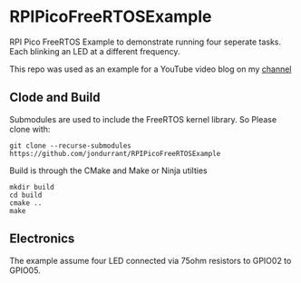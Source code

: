 # RPIPicoFreeRTOSExample
RPI Pico FreeRTOS Example to demonstrate running four seperate tasks. Each blinking an LED at a different frequency.

This repo was used as an example for a YouTube video blog on my [channel](https://youtube.com/@drjonea)

## Clode and Build
Submodules are used to include the FreeRTOS kernel library. So Please clone with:
```
git clone --recurse-submodules https://github.com/jondurrant/RPIPicoFreeRTOSExample
```
Build is through the CMake and Make or Ninja utilties
```
mkdir build
cd build
cmake ..
make
```


## Electronics
The example assume four LED connected via 75ohm resistors to GPIO02 to GPIO05.


